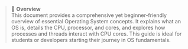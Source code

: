 > 📄 **Overview**  
This document provides a comprehensive yet beginner-friendly overview of essential Operating System concepts. It explains what an OS is, details the CPU, processor, and cores, and explores how processes and threads
> interact with CPU cores. This guide is ideal for students or developers starting their journey in OS fundamentals.
